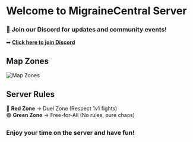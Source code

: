 # Welcome to MigraineCentral Server

### 🔗 Join our Discord for updates and community events!  
➡ [**Click here to join Discord**](https://discord.gg/tQ59EgYV)

## Map Zones  
![Map Zones](https://i.ibb.co/99yBM5Vz/image.png)

## Server Rules  
🔴 **Red Zone** → Duel Zone (Respect 1v1 fights)  
🟢 **Green Zone** → Free-for-All (No rules, pure chaos)  

### Enjoy your time on the server and have fun!  
